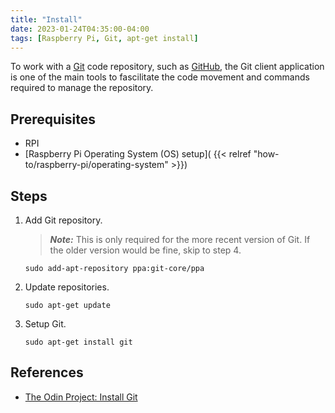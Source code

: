 ```yaml
---
title: "Install"
date: 2023-01-24T04:35:00-04:00
tags: [Raspberry Pi, Git, apt-get install]
---
```

To work with a [Git](https://git-scm.com/) code repository, such as [GitHub](https://github.com/), the Git client application is one of the main tools to fascilitate the code movement and commands required to manage the repository.

## Prerequisites

- RPI
- [Raspberry Pi Operating System (OS) setup]( {{< relref "how-to/raspberry-pi/operating-system" >}})

## Steps

1. Add Git repository.

   > **_Note:_** This is only required for the more recent version of Git.  If the older version would be fine, skip to step 4.

   ```
   sudo add-apt-repository ppa:git-core/ppa
   ```

1. Update repositories.

   ```
   sudo apt-get update
   ```

1. Setup Git.

   ```
   sudo apt-get install git
   ```

## References

- [The Odin Project: Install Git](https://www.theodinproject.com/lessons/foundations-setting-up-git#step-1-install-git)